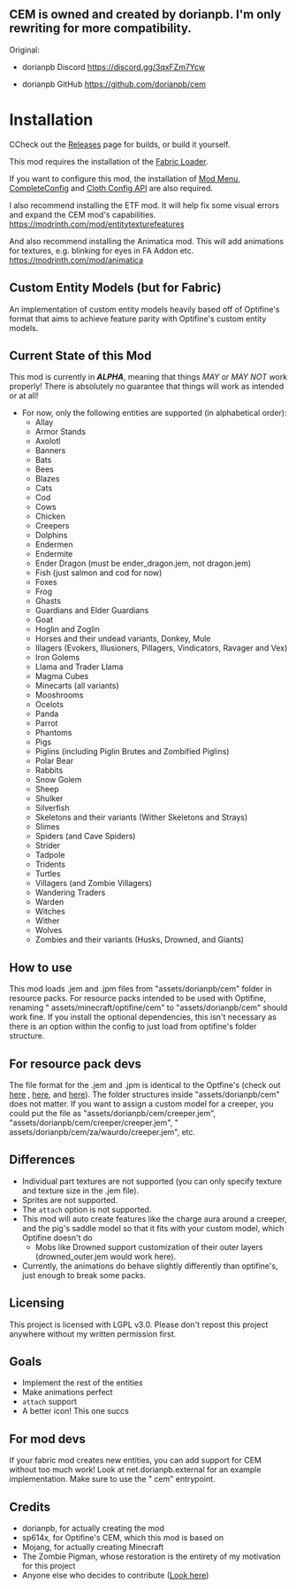 ## CEM is owned and created by dorianpb. I'm only rewriting for more compatibility.

Original:

- dorianpb Discord https://discord.gg/3qxFZm7Ycw

- dorianpb GitHub https://github.com/dorianpb/cem

# Installation
CCheck out the [Releases](https://github.com/YoungSoulluoS/cemFork/releases) page for builds, or build it yourself.

This mod requires the installation of the [Fabric Loader](https://fabricmc.net/use/ "Fabric Loader"). 

If you want to configure this mod, the installation
of [Mod Menu](https://modrinth.com/mod/modmenu), [CompleteConfig](https://modrinth.com/mod/completeconfig)
and [Cloth Config API](https://modrinth.com/mod/cloth-config)
are also required. 

I also recommend installing the ETF mod. It will help fix some visual errors and expand the CEM mod's capabilities. https://modrinth.com/mod/entitytexturefeatures

And also recommend installing the Animatica mod. This will add animations for textures, e.g. blinking for eyes in FA Addon etc. https://modrinth.com/mod/animatica

## Custom Entity Models (but for Fabric)

An implementation of custom entity models heavily based off of Optifine's format that aims to achieve feature parity with Optifine's custom entity models.

## Current State of this Mod

This mod is currently in ***ALPHA***, meaning that things *MAY* or *MAY NOT* work properly! There is absolutely no guarantee that things will work as intended or at all!

* For now, only the following entities are supported (in alphabetical order):
	* Allay
	* Armor Stands
	* Axolotl
	* Banners
	* Bats
	* Bees
	* Blazes
	* Cats
	* Cod
	* Cows
	* Chicken
	* Creepers
	* Dolphins
	* Endermen
	* Endermite
	* Ender Dragon (must be ender_dragon.jem, not dragon.jem)
	* Fish (just salmon and cod for now)
	* Foxes
	* Frog
	* Ghasts
	* Guardians and Elder Guardians
	* Goat
	* Hoglin and Zoglin
	* Horses and their undead variants, Donkey, Mule
	* Illagers (Evokers, Illusioners, Pillagers, Vindicators, Ravager and Vex)
	* Iron Golems
	* Llama and Trader Llama
	* Magma Cubes
	* Minecarts (all variants)
	* Mooshrooms
	* Ocelots
	* Panda
	* Parrot
	* Phantoms
	* Pigs
	* Piglins (including Piglin Brutes and Zombified Piglins)
	* Polar Bear
	* Rabbits
	* Snow Golem
	* Sheep
	* Shulker
	* Silverfish
	* Skeletons and their variants (Wither Skeletons and Strays)
	* Slimes
	* Spiders (and Cave Spiders)
	* Strider
	* Tadpole
	* Tridents
	* Turtles
	* Villagers (and Zombie Villagers)
	* Wandering Traders
	* Warden
	* Witches
	* Wither
	* Wolves
	* Zombies and their variants (Husks, Drowned, and Giants)

## How to use

This mod loads .jem and .jpm files from  "assets/dorianpb/cem" folder in resource packs. For resource packs intended to be used with Optifine, renaming "
assets/minecraft/optifine/cem" to "assets/dorianpb/cem" should work fine. If you install the optional dependencies, this isn't necessary as there is an option within the
config to just load from optifine's folder structure.

## For resource pack devs

The file format for the .jem and .jpm is identical to the Optfine's (check out [here](https://github.com/sp614x/optifine/blob/master/OptiFineDoc/doc/cem_model.txt ".jem")
, [here](https://github.com/sp614x/optifine/blob/master/OptiFineDoc/doc/cem_part.txt ".jpm"),
and [here](https://github.com/sp614x/optifine/blob/master/OptiFineDoc/doc/cem_animation.txt "animations")). The folder structures inside "assets/dorianpb/cem" does not matter.
If you want to assign a custom model for a creeper, you could put the file as "assets/dorianpb/cem/creeper.jem", "assets/dorianpb/cem/creeper/creeper.jem", "
assets/dorianpb/cem/za/waurdo/creeper.jem", etc.

## Differences

* Individual part textures are not supported (you can only specify texture and texture size in the .jem file).
* Sprites are not supported.
* The `attach` option is not supported.
* This mod will auto create features like the charge aura around a creeper, and the pig's saddle model so that it fits with your custom model, which Optifine doesn't do
	* Mobs like Drowned support customization of their outer layers (drowned_outer.jem would work here).
* Currently, the animations do behave slightly differently than optifine's, just enough to break some packs.

## Licensing

This project is licensed with LGPL v3.0. Please don't repost this project anywhere without my written permission first.

## Goals

* Implement the rest of the entities
* Make animations perfect
* `attach` support
* A better icon! This one succs

## For mod devs

If your fabric mod creates new entities, you can add support for CEM without too much work! Look at net.dorianpb.external for an example implementation. Make sure to use the "
cem" entrypoint.

## Credits

* dorianpb, for actually creating the mod
* sp614x, for Optifine's CEM, which this mod is based on
* Mojang, for actually creating Minecraft
* The Zombie Pigman, whose restoration is the entirety of my motivation for this project
* Anyone else who decides to contribute ([Look here](https://github.com/dorianpb/cem/graphs/contributors))
